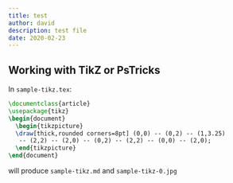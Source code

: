 ```yaml
---
title: test
author: david
description: test file
date: 2020-02-23
---
```


## Working with TikZ or PsTricks

In `sample-tikz.tex`:

```latex
\documentclass{article}
\usepackage{tikz}
\begin{document}
  \begin{tikzpicture}
  \draw[thick,rounded corners=8pt] (0,0) -- (0,2) -- (1,3.25) 
   -- (2,2) -- (2,0) -- (0,2) -- (2,2) -- (0,0) -- (2,0);
  \end{tikzpicture}
\end{document}
```

will produce `sample-tikz.md` and `sample-tikz-0.jpg`